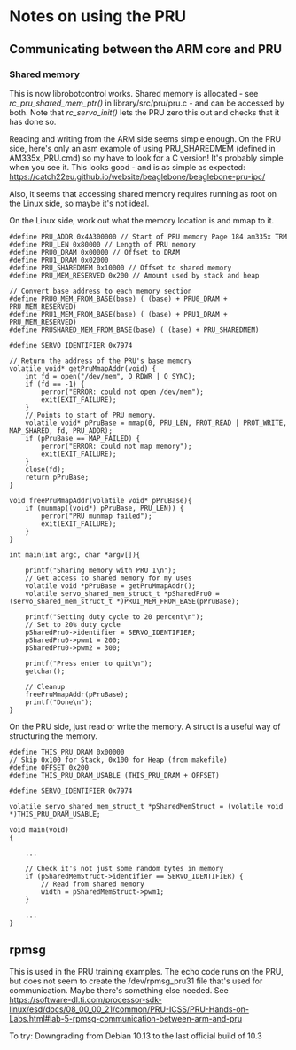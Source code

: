 # Notes on using the PRU

## Communicating between the ARM core and PRU
### Shared memory
This is now librobotcontrol works. Shared memory is allocated - see _rc_pru_shared_mem_ptr()_ in library/src/pru/pru.c - and can be accessed by both. Note that _rc_servo_init()_ lets the PRU zero this out and checks that it has done so.

Reading and writing from the ARM side seems simple enough. On the PRU side, here's only an asm example of using PRU_SHAREDMEM (defined in AM335x_PRU.cmd) so my have to look for a C version! It's probably simple when you see it.
This looks good - and is as simple as expected: https://catch22eu.github.io/website/beaglebone/beaglebone-pru-ipc/

Also, it seems that accessing shared memory requires running as root on the Linux side, so maybe it's not ideal.

On the Linux side, work out what the memory location is and mmap to it.
~~~
#define PRU_ADDR 0x4A300000 // Start of PRU memory Page 184 am335x TRM
#define PRU_LEN 0x80000 // Length of PRU memory
#define PRU0_DRAM 0x00000 // Offset to DRAM
#define PRU1_DRAM 0x02000
#define PRU_SHAREDMEM 0x10000 // Offset to shared memory
#define PRU_MEM_RESERVED 0x200 // Amount used by stack and heap

// Convert base address to each memory section
#define PRU0_MEM_FROM_BASE(base) ( (base) + PRU0_DRAM + PRU_MEM_RESERVED)
#define PRU1_MEM_FROM_BASE(base) ( (base) + PRU1_DRAM + PRU_MEM_RESERVED)
#define PRUSHARED_MEM_FROM_BASE(base) ( (base) + PRU_SHAREDMEM)

#define SERVO_IDENTIFIER 0x7974

// Return the address of the PRU's base memory
volatile void* getPruMmapAddr(void) {
    int fd = open("/dev/mem", O_RDWR | O_SYNC);
    if (fd == -1) {
        perror("ERROR: could not open /dev/mem");
        exit(EXIT_FAILURE);
    }
    // Points to start of PRU memory.
    volatile void* pPruBase = mmap(0, PRU_LEN, PROT_READ | PROT_WRITE, MAP_SHARED, fd, PRU_ADDR);
    if (pPruBase == MAP_FAILED) {
        perror("ERROR: could not map memory");
        exit(EXIT_FAILURE);
    }
    close(fd);
    return pPruBase;
}

void freePruMmapAddr(volatile void* pPruBase){
    if (munmap((void*) pPruBase, PRU_LEN)) {
        perror("PRU munmap failed");
        exit(EXIT_FAILURE);
    }
}

int main(int argc, char *argv[]){
    
    printf("Sharing memory with PRU 1\n");
    // Get access to shared memory for my uses
    volatile void *pPruBase = getPruMmapAddr();
    volatile servo_shared_mem_struct_t *pSharedPru0 = (servo_shared_mem_struct_t *)PRU1_MEM_FROM_BASE(pPruBase);

    printf("Setting duty cycle to 20 percent\n");
    // Set to 20% duty cycle
    pSharedPru0->identifier = SERVO_IDENTIFIER;
    pSharedPru0->pwm1 = 200;
    pSharedPru0->pwm2 = 300;

    printf("Press enter to quit\n");  
    getchar();  

    // Cleanup
    freePruMmapAddr(pPruBase);
    printf("Done\n");
}
~~~

On the PRU side, just read or write the memory. A struct is a useful way of structuring the memory.
~~~
#define THIS_PRU_DRAM 0x00000
// Skip 0x100 for Stack, 0x100 for Heap (from makefile)
#define OFFSET 0x200
#define THIS_PRU_DRAM_USABLE (THIS_PRU_DRAM + OFFSET)

#define SERVO_IDENTIFIER 0x7974

volatile servo_shared_mem_struct_t *pSharedMemStruct = (volatile void *)THIS_PRU_DRAM_USABLE;

void main(void)
{

    ...

    // Check it's not just some random bytes in memory
    if (pSharedMemStruct->identifier == SERVO_IDENTIFIER) {
        // Read from shared memory
        width = pSharedMemStruct->pwm1;
    }

    ...
}
~~~

## rpmsg
This is used in the PRU training examples. The echo code runs on the PRU, but does not seem to create the /dev/rpmsg_pru31 file that's used for communication. Maybe there's something else needed. See https://software-dl.ti.com/processor-sdk-linux/esd/docs/08_00_00_21/common/PRU-ICSS/PRU-Hands-on-Labs.html#lab-5-rpmsg-communication-between-arm-and-pru

To try: Downgrading from Debian 10.13 to the last official build of 10.3
